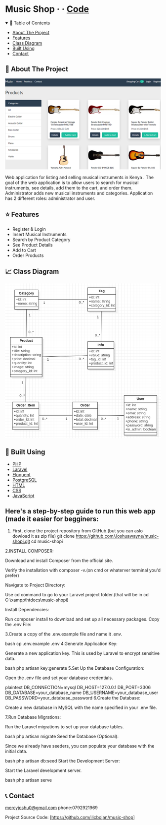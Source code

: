 # Music Shop · · [Code](https://github.com/Joshuawayne/music-shopi/tree/trunk)

<!-- TABLE OF CONTENTS -->
<details open="open">
  <summary>📝 Table of Contents</summary>
  <ul>
    <li><a href="#about">About The Project</a></li>
    <li><a href="#features">Features</a></li>
    <li><a href="#diagram">Class Diagram</a></li>
    <li><a href="#built">Built Using</a></li>
    <li><a href="#contact">Contact</a></li>
  </ul>
</details>

<!-- ABOUT THE PROJECT -->

## 🧐 About The Project <a name="about"></a>

![Demo Image](public/images/demo.png/?raw=true "Demo Image")

Web application for listing and selling musical instruments in Kenya . The goal of the web application is to allow users to search for musical instruments, see details, add them to the cart, and order them. Administrator adds new musical instruments and categories. Application has 2 different roles: administrator and user.

## ⭐️ Features <a name="features"></a>

-   Register & Login
-   Insert Musical Instruments
-   Search by Product Category
-   See Product Details
-   Add to Cart
-   Order Products

## 📈 Class Diagram <a name="diagram"></a>

![Demo Image](public/images/diagram.png/?raw=true "Demo Image")

## 🔨 Built Using <a name="#built"></a>

-   [PHP](https://www.php.net/)
-   [Laravel](https://laravel.com/)
-   [Eloquent](https://laravel.com/docs/8.x/eloquent)
-   [PostgreSQL](https://www.postgresql.org/)
-   [HTML](https://www.w3schools.com/html/)
-   [CSS](https://www.w3schools.com/css/default.asp)
-   [JavaScript](https://developer.mozilla.org/en-US/docs/Web/JavaScript)
## Here's a step-by-step guide to run this web app (made it easier for begginers:
1. First, clone the project repository from GitHub.(but you can aslo dowload it as zip file)
  git clone https://github.com/Joshuawayne/music-shopi.git
 cd music-shopi

 2.INSTALL COMPOSER:

Download and install Composer from the official site.

Verify the installation with composer -v.(on cmd or whaterver terminal you'd prefer)

Navigate to Project Directory:

Use cd command to go to your Laravel project folder.(that will be in cd C:\xampp\htdocs\music-shopi)

Install Dependencies:

Run composer install to download and set up all necessary packages.
Copy the .env File:

3.Create a copy of the .env.example file and name it .env.

bash
cp .env.example .env
4.Generate Application Key:

Generate a new application key. This is used by Laravel to encrypt sensitive data.

bash
php artisan key:generate
5.Set Up the Database Configuration:

Open the .env file and set your database credentials.

plaintext
DB_CONNECTION=mysql
DB_HOST=127.0.0.1
DB_PORT=3306
DB_DATABASE=your_database_name
DB_USERNAME=your_database_user
DB_PASSWORD=your_database_password
6.Create the Database:

Create a new database in MySQL with the name specified in your .env file.

7.Run Database Migrations:

Run the Laravel migrations to set up your database tables.

bash
php artisan migrate
Seed the Database (Optional):

Since we already have seeders, you can populate your database with the initial data.

bash
php artisan db:seed
Start the Development Server:

Start the Laravel development server.

bash
php artisan serve


<!-- CONTACT -->

## 📞 Contact <a name="contact"></a>

mercyjoshu0@gmail.com
phone:0792921969

Project Source Code: [https://github.com/ilicbojan/music-shop]
